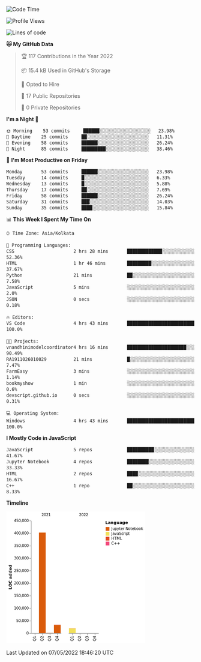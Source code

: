 <!--START_SECTION:waka-->
![Code Time](http://img.shields.io/badge/Code%20Time-0-blue)

![Profile Views](http://img.shields.io/badge/Profile%20Views-0-blue)

![Lines of code](https://img.shields.io/badge/From%20Hello%20World%20I%27ve%20Written-457%20Thousand%20lines%20of%20code-blue)

**🐱 My GitHub Data** 

> 🏆 117 Contributions in the Year 2022
 > 
> 📦 15.4 kB Used in GitHub's Storage 
 > 
> 💼 Opted to Hire
 > 
> 📜 17 Public Repositories 
 > 
> 🔑 0 Private Repositories  
 > 
**I'm a Night 🦉** 

```text
🌞 Morning    53 commits     ██████░░░░░░░░░░░░░░░░░░░   23.98% 
🌆 Daytime    25 commits     ██░░░░░░░░░░░░░░░░░░░░░░░   11.31% 
🌃 Evening    58 commits     ██████░░░░░░░░░░░░░░░░░░░   26.24% 
🌙 Night      85 commits     █████████░░░░░░░░░░░░░░░░   38.46%

```
📅 **I'm Most Productive on Friday** 

```text
Monday       53 commits     ██████░░░░░░░░░░░░░░░░░░░   23.98% 
Tuesday      14 commits     █░░░░░░░░░░░░░░░░░░░░░░░░   6.33% 
Wednesday    13 commits     █░░░░░░░░░░░░░░░░░░░░░░░░   5.88% 
Thursday     17 commits     ██░░░░░░░░░░░░░░░░░░░░░░░   7.69% 
Friday       58 commits     ██████░░░░░░░░░░░░░░░░░░░   26.24% 
Saturday     31 commits     ███░░░░░░░░░░░░░░░░░░░░░░   14.03% 
Sunday       35 commits     ████░░░░░░░░░░░░░░░░░░░░░   15.84%

```


📊 **This Week I Spent My Time On** 

```text
⌚︎ Time Zone: Asia/Kolkata

💬 Programming Languages: 
CSS                      2 hrs 28 mins       █████████████░░░░░░░░░░░░   52.36% 
HTML                     1 hr 46 mins        █████████░░░░░░░░░░░░░░░░   37.67% 
Python                   21 mins             ██░░░░░░░░░░░░░░░░░░░░░░░   7.58% 
JavaScript               5 mins              ░░░░░░░░░░░░░░░░░░░░░░░░░   2.0% 
JSON                     0 secs              ░░░░░░░░░░░░░░░░░░░░░░░░░   0.18%

🔥 Editors: 
VS Code                  4 hrs 43 mins       █████████████████████████   100.0%

🐱‍💻 Projects: 
vnandhinimodelcoordinator4 hrs 16 mins       ██████████████████████░░░   90.49% 
RA1911026010029          21 mins             █░░░░░░░░░░░░░░░░░░░░░░░░   7.47% 
FarmEasy                 3 mins              ░░░░░░░░░░░░░░░░░░░░░░░░░   1.14% 
bookmyshow               1 min               ░░░░░░░░░░░░░░░░░░░░░░░░░   0.6% 
devscript.github.io      0 secs              ░░░░░░░░░░░░░░░░░░░░░░░░░   0.31%

💻 Operating System: 
Windows                  4 hrs 43 mins       █████████████████████████   100.0%

```

**I Mostly Code in JavaScript** 

```text
JavaScript               5 repos             ██████████░░░░░░░░░░░░░░░   41.67% 
Jupyter Notebook         4 repos             ████████░░░░░░░░░░░░░░░░░   33.33% 
HTML                     2 repos             ████░░░░░░░░░░░░░░░░░░░░░   16.67% 
C++                      1 repo              ██░░░░░░░░░░░░░░░░░░░░░░░   8.33%

```


**Timeline**

![Chart not found](https://raw.githubusercontent.com/ThejaswinS/ThejaswinS/main/charts/bar_graph.png) 


 Last Updated on 07/05/2022 18:46:20 UTC
<!--END_SECTION:waka-->






